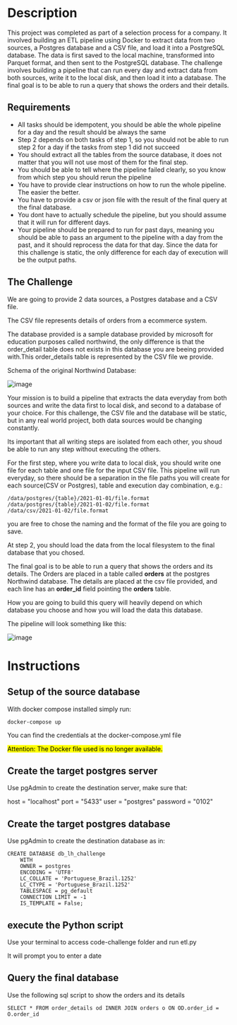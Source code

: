 # Description

This project was completed as part of a selection process for a company.
It involved building an ETL pipeline using Docker to extract data from two sources, a Postgres database and a CSV file, and load it into a PostgreSQL database. 
The data is first saved to the local machine, transformed into Parquet format, and then sent to the PostgreSQL database. 
The challenge involves building a pipeline that can run every day and extract data from both sources, write it to the local disk, and then load it into a database. 
The final goal is to be able to run a query that shows the orders and their details.

## Requirements

- All tasks should be idempotent, you should be able the whole pipeline for a day and the result should be always the same
- Step 2 depends on both tasks of step 1, so you should not be able to run step 2 for a day if the tasks from step 1 did not succeed
- You should extract all the tables from the source database, it does not matter that you will not use most of them for the final step.
- You should be able to tell where the pipeline failed clearly, so you know from which step you should rerun the pipeline
- You have to provide clear instructions on how to run the whole pipeline. The easier the better.
- You have to provide a csv or json file with the result of the final query at the final database.
- You dont have to actually schedule the pipeline, but you should assume that it will run for different days.
- Your pipeline should be prepared to run for past days, meaning you should be able to pass an argument to the pipeline with a day from the past, and it should reprocess the data for that day. Since the data for this challenge is static, the only difference for each day of execution will be the output paths.

## The Challenge

We are going to provide 2 data sources, a Postgres database and a CSV file.

The CSV file represents details of orders from a ecommerce system.

The database provided is a sample database provided by microsoft for education purposes called northwind, the only difference is that the order_detail table does not exists in this database you are beeing provided with.This order_details table is represented by the CSV file we provide.

Schema of the original Northwind Database: 

![image](https://user-images.githubusercontent.com/49417424/105997621-9666b980-608a-11eb-86fd-db6b44ece02a.png)

Your mission is to build a pipeline that extracts the data everyday from both sources and write the data first to local disk, and second to a database of your choice. For this challenge, the CSV file and the database will be static, but in any real world project, both data sources would be changing constantly.


Its important that all writing steps are isolated from each other, you shoud be able to run any step without executing the others.

For the first step, where you write data to local disk, you should write one file for each table and one file for the input CSV file. This pipeline will run everyday, so there should be a separation in the file paths you will create for each source(CSV or Postgres), table and execution day combination, e.g.:

```
/data/postgres/{table}/2021-01-01/file.format
/data/postgres/{table}/2021-01-02/file.format
/data/csv/2021-01-02/file.format
```

you are free to chose the naming and the format of the file you are going to save.

At step 2, you should load the data from the local filesystem to the final database that you chosed. 

The final goal is to be able to run a query that shows the orders and its details. The Orders are placed in a table called **orders** at the postgres Northwind database. The details are placed at the csv file provided, and each line has an **order_id** field pointing the **orders** table.

How you are going to build this query will heavily depend on which database you choose and how you will load the data this database.

The pipeline will look something like this:

![image](https://user-images.githubusercontent.com/49417424/105993225-e2aefb00-6084-11eb-96af-3ec3716b151a.png)

# Instructions

## Setup of the source database

With docker compose installed simply run:

```
docker-compose up
```

You can find the credentials at the docker-compose.yml file

<mark>Attention: The Docker file used is no longer available.</mark>


## Create the target postgres server

Use pgAdmin to create the destination server, make sure that:

host     = "localhost"
port     = "5433"
user     = "postgres"
password = "0102"


## Create the target postgres database

Use pgAdmin to create the destination database as in:

```
CREATE DATABASE db_lh_challenge
    WITH
    OWNER = postgres
    ENCODING = 'UTF8'
    LC_COLLATE = 'Portuguese_Brazil.1252'
    LC_CTYPE = 'Portuguese_Brazil.1252'
    TABLESPACE = pg_default
    CONNECTION LIMIT = -1
    IS_TEMPLATE = False;
```

## execute the Python script

Use your terminal to access code-challenge folder and run etl.py

It will prompt you to enter a date

## Query the final database

Use the following sql script to show the orders and its details 

```
SELECT * FROM order_details od INNER JOIN orders o ON OD.order_id = O.order_id
```
